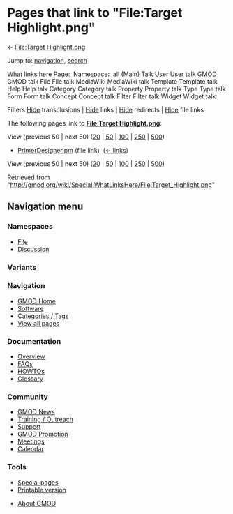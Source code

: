 <div id="mw-page-base" class="noprint">

</div>

<div id="mw-head-base" class="noprint">

</div>

<div id="content" class="mw-body" role="main">

<span id="top"></span>

<div id="mw-js-message" style="display:none;">

</div>



# <span dir="auto">Pages that link to "File:Target Highlight.png"</span>

<div id="bodyContent">

<div id="contentSub">

← [File:Target
Highlight.png](/wiki/File:Target_Highlight.png "File:Target Highlight.png")

</div>

<div id="jump-to-nav" class="mw-jump">

Jump to: [navigation](#mw-navigation), [search](#p-search)

</div>

<div id="mw-content-text">

What links here Page:  Namespace:  all (Main) Talk User User talk GMOD
GMOD talk File File talk MediaWiki MediaWiki talk Template Template talk
Help Help talk Category Category talk Property Property talk Type Type
talk Form Form talk Concept Concept talk Filter Filter talk Widget
Widget talk

Filters
[Hide](/mediawiki/index.php?title=Special:WhatLinksHere/File:Target_Highlight.png&hidetrans=1 "Special:WhatLinksHere/File:Target Highlight.png")
transclusions \|
[Hide](/mediawiki/index.php?title=Special:WhatLinksHere/File:Target_Highlight.png&hidelinks=1 "Special:WhatLinksHere/File:Target Highlight.png")
links \|
[Hide](/mediawiki/index.php?title=Special:WhatLinksHere/File:Target_Highlight.png&hideredirs=1 "Special:WhatLinksHere/File:Target Highlight.png")
redirects \|
[Hide](/mediawiki/index.php?title=Special:WhatLinksHere/File:Target_Highlight.png&hideimages=1 "Special:WhatLinksHere/File:Target Highlight.png")
file links

The following pages link to **[File:Target
Highlight.png](/wiki/File:Target_Highlight.png "File:Target Highlight.png")**:

View (previous 50 \| next 50)
([20](/mediawiki/index.php?title=Special:WhatLinksHere/File:Target_Highlight.png&limit=20 "Special:WhatLinksHere/File:Target Highlight.png")
\|
[50](/mediawiki/index.php?title=Special:WhatLinksHere/File:Target_Highlight.png&limit=50 "Special:WhatLinksHere/File:Target Highlight.png")
\|
[100](/mediawiki/index.php?title=Special:WhatLinksHere/File:Target_Highlight.png&limit=100 "Special:WhatLinksHere/File:Target Highlight.png")
\|
[250](/mediawiki/index.php?title=Special:WhatLinksHere/File:Target_Highlight.png&limit=250 "Special:WhatLinksHere/File:Target Highlight.png")
\|
[500](/mediawiki/index.php?title=Special:WhatLinksHere/File:Target_Highlight.png&limit=500 "Special:WhatLinksHere/File:Target Highlight.png"))

- [PrimerDesigner.pm](/wiki/PrimerDesigner.pm "PrimerDesigner.pm") (file
  link) ‎ <span class="mw-whatlinkshere-tools">([←
  links](/mediawiki/index.php?title=Special:WhatLinksHere&target=PrimerDesigner.pm "Special:WhatLinksHere"))</span>

View (previous 50 \| next 50)
([20](/mediawiki/index.php?title=Special:WhatLinksHere/File:Target_Highlight.png&limit=20 "Special:WhatLinksHere/File:Target Highlight.png")
\|
[50](/mediawiki/index.php?title=Special:WhatLinksHere/File:Target_Highlight.png&limit=50 "Special:WhatLinksHere/File:Target Highlight.png")
\|
[100](/mediawiki/index.php?title=Special:WhatLinksHere/File:Target_Highlight.png&limit=100 "Special:WhatLinksHere/File:Target Highlight.png")
\|
[250](/mediawiki/index.php?title=Special:WhatLinksHere/File:Target_Highlight.png&limit=250 "Special:WhatLinksHere/File:Target Highlight.png")
\|
[500](/mediawiki/index.php?title=Special:WhatLinksHere/File:Target_Highlight.png&limit=500 "Special:WhatLinksHere/File:Target Highlight.png"))

</div>

<div class="printfooter">

Retrieved from
"<http://gmod.org/wiki/Special:WhatLinksHere/File:Target_Highlight.png>"

</div>

<div id="catlinks" class="catlinks catlinks-allhidden">

</div>

<div class="visualClear">

</div>

</div>

</div>

<div id="mw-navigation">

## Navigation menu

<div id="mw-head">



<div id="left-navigation">

<div id="p-namespaces" class="vectorTabs" role="navigation"
aria-labelledby="p-namespaces-label">

### Namespaces

- <span id="ca-nstab-image"><a href="/wiki/File:Target_Highlight.png" accesskey="c"
  title="View the file page [c]">File</a></span>
- <span id="ca-talk"><a
  href="/mediawiki/index.php?title=File_talk:Target_Highlight.png&amp;action=edit&amp;redlink=1"
  accesskey="t"
  title="Discussion about the content page [t]">Discussion</a></span>

</div>

<div id="p-variants" class="vectorMenu emptyPortlet" role="navigation"
aria-labelledby="p-variants-label">

### 

### Variants[](#)

<div class="menu">

</div>

</div>

</div>

<div id="right-navigation">





</div>



</div>

</div>

</div>

<div id="mw-panel">

<div id="p-logo" role="banner">

<a href="/wiki/Main_Page"
style="background-image: url(http://gmod.org/images/GMOD-cogs.png);"
title="Visit the main page"></a>

</div>

<div id="p-Navigation" class="portal" role="navigation"
aria-labelledby="p-Navigation-label">

### Navigation

<div class="body">

- <span id="n-GMOD-Home">[GMOD Home](/wiki/Main_Page)</span>
- <span id="n-Software">[Software](/wiki/GMOD_Components)</span>
- <span id="n-Categories-.2F-Tags">[Categories /
  Tags](/wiki/Categories)</span>
- <span id="n-View-all-pages">[View all
  pages](/wiki/Special:AllPages)</span>

</div>

</div>

<div id="p-Documentation" class="portal" role="navigation"
aria-labelledby="p-Documentation-label">

### Documentation

<div class="body">

- <span id="n-Overview">[Overview](/wiki/Overview)</span>
- <span id="n-FAQs">[FAQs](/wiki/Category:FAQ)</span>
- <span id="n-HOWTOs">[HOWTOs](/wiki/Category:HOWTO)</span>
- <span id="n-Glossary">[Glossary](/wiki/Glossary)</span>

</div>

</div>

<div id="p-Community" class="portal" role="navigation"
aria-labelledby="p-Community-label">

### Community

<div class="body">

- <span id="n-GMOD-News">[GMOD News](/wiki/GMOD_News)</span>
- <span id="n-Training-.2F-Outreach">[Training /
  Outreach](/wiki/Training_and_Outreach)</span>
- <span id="n-Support">[Support](/wiki/Support)</span>
- <span id="n-GMOD-Promotion">[GMOD
  Promotion](/wiki/GMOD_Promotion)</span>
- <span id="n-Meetings">[Meetings](/wiki/Meetings)</span>
- <span id="n-Calendar">[Calendar](/wiki/Calendar)</span>

</div>

</div>

<div id="p-tb" class="portal" role="navigation"
aria-labelledby="p-tb-label">

### Tools

<div class="body">

- <span id="t-specialpages"><a href="/wiki/Special:SpecialPages" accesskey="q"
  title="A list of all special pages [q]">Special pages</a></span>
- <span id="t-print"><a
  href="/mediawiki/index.php?title=Special:WhatLinksHere/File:Target_Highlight.png&amp;printable=yes"
  rel="alternate" accesskey="p"
  title="Printable version of this page [p]">Printable version</a></span>

</div>

</div>

</div>

</div>

<div id="footer" role="contentinfo">

- <span id="footer-places-about">[About
  GMOD](/wiki/GMOD:About "GMOD:About")</span>

<!-- -->






</div>
